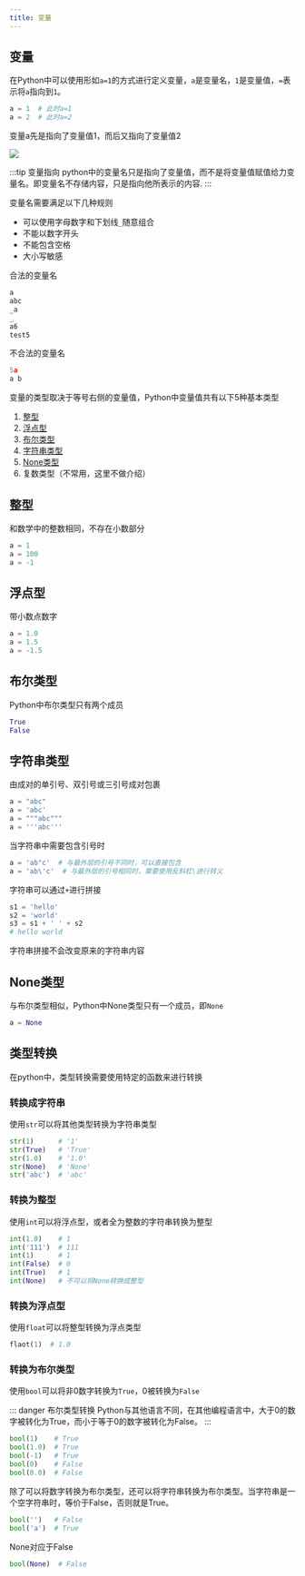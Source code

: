```yaml
---
title: 变量
---
```


## 变量
在Python中可以使用形如`a=1`的方式进行定义变量，`a`是变量名，`1`是变量值，`=`表示将`a`指向到`1`。

```python
a = 1  # 此时a=1
a = 2  # 此时a=2
```
变量a先是指向了变量值1，而后又指向了变量值2

![](/python/var.svg)


:::tip 变量指向
python中的变量名只是指向了变量值，而不是将变量值赋值给力变量名。即变量名不存储内容，只是指向他所表示的内容.
:::

变量名需要满足以下几种规则
- 可以使用字母数字和下划线`_`随意组合
- 不能以数字开头
- 不能包含空格
- 大小写敏感

合法的变量名
```py
a
abc
_a
_
a6
test5
```

不合法的变量名
```py
5a 
a b
```

变量的类型取决于等号右侧的变量值，Python中变量值共有以下5种基本类型

1. [整型](#整型)
2. [浮点型](#浮点型)
3. [布尔类型](#布尔类型)
4. [字符串类型](#字符串类型)
5. [None类型](#none类型)
6. 复数类型（不常用，这里不做介绍）

## 整型
和数学中的整数相同，不存在小数部分
```python
a = 1
a = 100
a = -1
```

## 浮点型
带小数点数字
```py
a = 1.0
a = 1.5
a = -1.5
```


## 布尔类型
Python中布尔类型只有两个成员
```python
True
False
```

## 字符串类型
由成对的单引号、双引号或三引号成对包裹
```python
a = "abc"
a = 'abc'
a = """abc"""
a = '''abc'''
```
当字符串中需要包含引号时
```python
a = 'ab"c'  # 与最外层的引号不同时，可以直接包含
a = 'ab\'c'  # 与最外层的引号相同时，需要使用反斜杠\进行转义
```

字符串可以通过`+`进行拼接
```py
s1 = 'hello'
s2 = 'world'
s3 = s1 + ' ' + s2
# hello world
```
字符串拼接不会改变原来的字符串内容

## None类型
与布尔类型相似，Python中None类型只有一个成员，即`None`
```python
a = None
```


## 类型转换
在python中，类型转换需要使用特定的函数来进行转换

### 转换成字符串
使用`str`可以将其他类型转换为字符串类型

```python
str(1)      # '1'
str(True)   # 'True'
str(1.0)    # '1.0'
str(None)   # 'None'
str('abc')  # 'abc'
```
### 转换为整型
使用`int`可以将浮点型，或者全为整数的字符串转换为整型
```python
int(1.0)    # 1
int('111')  # 111
int(1)      # 1
int(False)  # 0
int(True)   # 1
int(None)   # 不可以将None转换成整型
```

### 转换为浮点型
使用`float`可以将整型转换为浮点类型

```python
flaot(1)  # 1.0
```

### 转换为布尔类型
使用`bool`可以将非0数字转换为`True`，0被转换为`False`

::: danger 布尔类型转换
Python与其他语言不同，在其他编程语言中，大于0的数字被转化为True，而小于等于0的数字被转化为False。
:::


```python
bool(1)    # True
bool(1.0)  # True
bool(-1)   # True
bool(0)    # False
bool(0.0)  # False
```
除了可以将数字转换为布尔类型，还可以将字符串转换为布尔类型。当字符串是一个空字符串时，等价于False，否则就是True。

```python
bool('')   # False
bool('a')  # True
```

None对应于False
```py
bool(None)  # False
```
